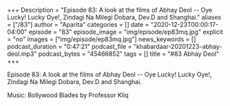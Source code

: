 +++
Description = "Episode 83: A look at the films of Abhay Deol -- Oye Lucky! Lucky Oye!, Zindagi Na Milegi Dobara, Dev.D and Shanghai."
aliases = ["/83"]
author = "Aparita"
categories = []
date = "2020-12-23T00:00:17-04:00"
episode = "83"
episode_image = "img/episode/ep83mq.jpg"
explicit = "no"
images = ["img/episode/ep83mq.jpg"]
news_keywords = []
podcast_duration = "0:47:21"
podcast_file = "khabardaar-20201223-abhay-deol.mp3"
podcast_bytes = "45466852"
tags = []
title = "#83 Abhay Deol"
+++

Episode 83: A look at the films of Abhay Deol -- Oye Lucky! Lucky Oye!, Zindagi Na Milegi Dobara, Dev.D and Shanghai.

Music: Bollywood Blades by Professor Kliq